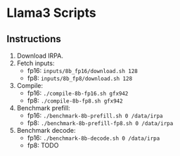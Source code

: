 # Llama3 Scripts

## Instructions

1. Download IRPA.
1. Fetch inputs:
   * fp16: `inputs/8b_fp16/download.sh 128`
   * fp8: `inputs/8b_fp8/download.sh 128`
1. Compile:
   * fp16: `./compile-8b-fp16.sh gfx942`
   * fp8: `./compile-8b-fp8.sh gfx942`
1. Benchmark prefill:
   * fp16: `./benchmark-8b-prefill.sh 0 /data/irpa`
   * fp8: `./benchmark-8b-prefill-fp8.sh 0 /data/irpa`
1. Benchmark decode:
   * fp16: `./benchmark-8b-decode.sh 0 /data/irpa`
   * fp8: TODO
